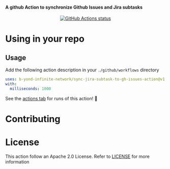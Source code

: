 #### A github Action to synchronize Github Issues and Jira subtasks


<p align="center">
  <a href="https://github.com/"><img alt="GitHub Actions status" src="https://github.com/actions/javascript-action/workflows/test-local/badge.svg"></a>
</p>

# Using in your repo
## Usage

Add the following action description in your `./github/workflows` directory

```yaml
uses: b-yond-infinite-network/sync-jira-subtask-to-gh-issues-action@v1
with:
  milliseconds: 1000
```

See the [actions tab](https://github.com/actions/javascript-action/actions) for runs of this action! :rocket:

# Contributing

# License
This action follow an Apache 2.0 License.
Refer to [LICENSE](LICENSE) for more information